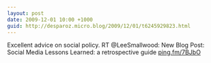 ```yaml
---
layout: post
date: 2009-12-01 10:00 +1000
guid: http://desparoz.micro.blog/2009/12/01/t6245929823.html
---
```

Excellent advice on social policy. RT @LeeSmallwood: New Blog Post: Social Media Lessons Learned: a retrospective guide [ping.fm/7BJbO](http://ping.fm/7BJbO)
